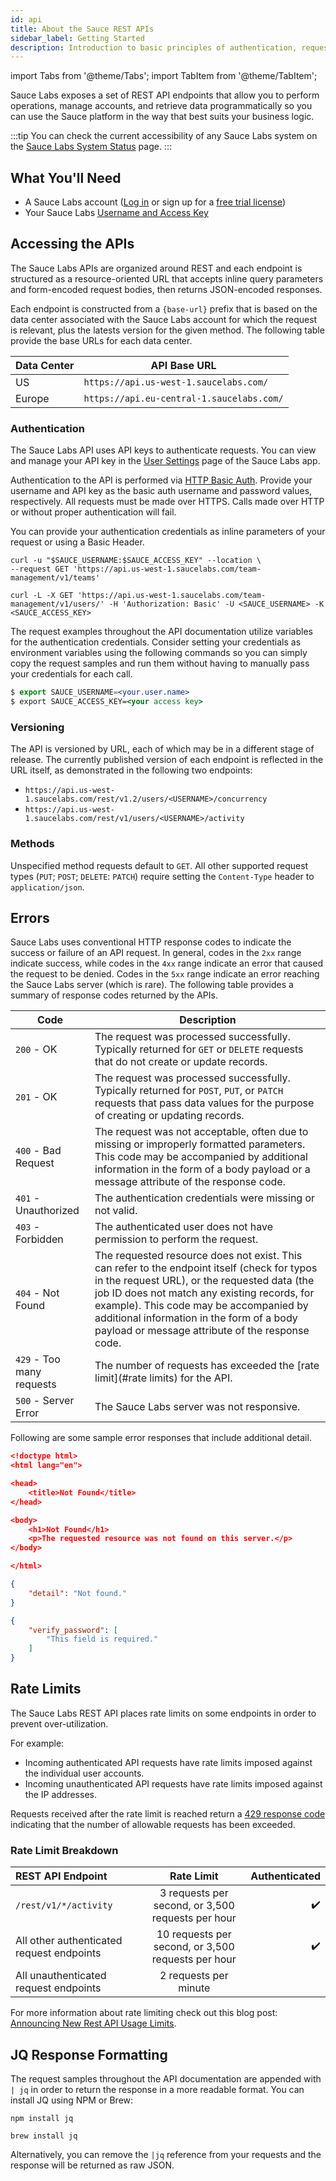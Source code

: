 ```yaml
---
id: api
title: About the Sauce REST APIs
sidebar_label: Getting Started
description: Introduction to basic principles of authentication, request/response structure, response codes and errors.
---
```


import Tabs from '@theme/Tabs';
import TabItem from '@theme/TabItem';


Sauce Labs exposes a set of REST API endpoints that allow you to perform operations, manage accounts, and retrieve data programmatically so you can use the Sauce platform in the way that best suits your business logic.

:::tip
You can check the current accessibility of any Sauce Labs system on the [Sauce Labs System Status](https://status.saucelabs.com/) page.
:::


## What You'll Need

* A Sauce Labs account ([Log in](https://accounts.saucelabs.com/am/XUI/#login/) or sign up for a [free trial license](https://saucelabs.com/sign-up))
* Your Sauce Labs [Username and Access Key](https://app.saucelabs.com/user-settings)


## Accessing the APIs

The Sauce Labs APIs are organized around REST and each endpoint is structured as a resource-oriented URL that accepts inline query parameters and form-encoded request bodies, then returns JSON-encoded responses.

Each endpoint is constructed from a `{base-url}` prefix that is based on the data center associated with the Sauce Labs account for which the request is relevant, plus the latests version for the given method. The following table provide the base URLs for each data center.

|Data Center|API Base URL|
|---|-------|
|US|`https://api.us-west-1.saucelabs.com/`|
|Europe|`https://api.eu-central-1.saucelabs.com/`|

### Authentication

The Sauce Labs API uses API keys to authenticate requests. You can view and manage your API key in the [User Settings](https://app.saucelabs.com/user-settings) page of the Sauce Labs app.

Authentication to the API is performed via [HTTP Basic Auth](http://en.wikipedia.org/wiki/Basic_access_authentication). Provide your username and API key as the basic auth username and password values, respectively. All requests must be made over HTTPS. Calls made over HTTP or without proper authentication will fail.

You can provide your authentication credentials as inline parameters of your request or using a Basic Header.

```curl "Inline Authenticated Request Example"
curl -u "$SAUCE_USERNAME:$SAUCE_ACCESS_KEY" --location \
--request GET 'https://api.us-west-1.saucelabs.com/team-management/v1/teams'
```

```curl "Header Authenticated Request Example"
curl -L -X GET 'https://api.us-west-1.saucelabs.com/team-management/v1/users/' -H 'Authorization: Basic' -U <SAUCE_USERNAME> -K <SAUCE_ACCESS_KEY>
```

The request examples throughout the API documentation utilize variables for the authentication credentials. Consider setting your credentials as environment variables using the following commands so you can simply copy the request samples and run them without having to manually pass your credentials for each call.

```jsx "Set Credential Environment Variables"
$ export SAUCE_USERNAME=<your.user.name>
$ export SAUCE_ACCESS_KEY=<your access key>
```


### Versioning

The API is versioned by URL, each of which may be in a different stage of release. The currently published version of each endpoint is reflected in the URL itself, as demonstrated in the following two endpoints:

* `https://api.us-west-1.saucelabs.com/rest/v1.2/users/<USERNAME>/concurrency`
* `https://api.us-west-1.saucelabs.com/rest/v1/users/<USERNAME>/activity`

### Methods

Unspecified method requests default to `GET`. All other supported request types (`PUT`; `POST`; `DELETE`: `PATCH`) require setting the `Content-Type` header to `application/json`.

## Errors

Sauce Labs uses conventional HTTP response codes to indicate the success or failure of an API request. In general, codes in the `2xx` range indicate success, while codes in the `4xx` range indicate an error that caused the request to be denied. Codes in the `5xx` range indicate an error reaching the Sauce Labs server (which is rare). The following table provides a summary of response codes returned by the APIs.

|Code|Description|
|---|---|
|`200` - OK|The request was processed successfully. Typically returned for `GET` or `DELETE` requests that do not create or update records.|
|`201` - OK|The request was processed successfully. Typically returned for `POST`, `PUT`, or `PATCH` requests that pass data values for the purpose of creating or updating records.|
|`400` - Bad Request|The request was not acceptable, often due to missing or improperly formatted parameters. This code may be accompanied by additional information in the form of a body payload or a message attribute of the response code.|
|`401` - Unauthorized|The authentication credentials were missing or not valid.|
|`403` - Forbidden|The authenticated user does not have permission to perform the request.|
|`404` - Not Found|The requested resource does not exist. This can refer to the endpoint itself (check for typos in the request URL), or the requested data (the job ID does not match any existing records, for example). This code may be accompanied by additional information in the form of a body payload or message attribute of the response code.|
|`429` - Too many requests|The number of requests has exceeded the [rate limit](#rate limits) for the API.|
|`500` - Server Error|The Sauce Labs server was not responsive.|

Following are some sample error responses that include additional detail.

```json title="404 Typo in Request URL Error Response"
<!doctype html>
<html lang="en">

<head>
	<title>Not Found</title>
</head>

<body>
	<h1>Not Found</h1>
	<p>The requested resource was not found on this server.</p>
</body>

</html>
```

```json title="404 User ID Not Found Error Response"
{
    "detail": "Not found."
}
```

```json title="400 Missing Required Parameter Error Response"
{
    "verify_password": [
        "This field is required."
    ]
}
```


## Rate Limits

The Sauce Labs REST API places rate limits on some endpoints in order to prevent over-utilization.

For example:

* Incoming authenticated API requests have rate limits imposed against the individual user accounts.
* Incoming unauthenticated API requests have rate limits imposed against the IP addresses.

Requests received after the rate limit is reached return a [429 response code](https://developer.mozilla.org/en-US/docs/Web/HTTP/Status/429#:~:text=The%20HTTP%20429%20Too%20Many,before%20making%20a%20new%20request) indicating that the number of allowable requests has been exceeded.

### Rate Limit Breakdown

| REST API Endpoint | Rate Limit | Authenticated |
| :-------------------------- | :---:| ---:|
| `/rest/v1/*/activity` | 3 requests per second, or 3,500 requests per hour | :heavy_check_mark: |
| All other authenticated request endpoints | 10 requests per second, or 3,500 requests per hour | :heavy_check_mark: |
| All unauthenticated request endpoints | 2 requests per minute ||

For more information about rate limiting check out this blog post: [Announcing New Rest API Usage Limits](https://saucelabs.com/blog/announcing-new-rest-api-rate-limits).

## JQ Response Formatting

The request samples throughout the API documentation are appended with `| jq` in order to return the response in a more readable format. You can install JQ using NPM or Brew:

```
npm install jq
```
```
brew install jq
```

Alternatively, you can remove the `|jq` reference from your requests and the response will be returned as raw JSON.
